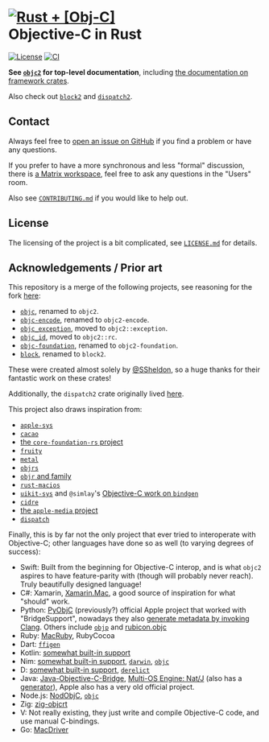 # [![Rust + \[Obj-C\]](assets/logo-small.png)](https://github.com/madsmtm/objc2) <br> Objective-C in Rust

[![License](https://badgen.net/badge/license/MIT/blue)](./LICENSE.txt)
[![CI](https://github.com/madsmtm/objc2/actions/workflows/ci.yml/badge.svg)](https://github.com/madsmtm/objc2/actions/workflows/ci.yml)

**See [`objc2`] for top-level documentation**, including [the documentation on framework crates].

Also check out [`block2`] and [`dispatch2`].

[`objc2`]: https://docs.rs/objc2/
[the documentation on framework crates]: https://docs.rs/objc2/latest/objc2/topics/about_generated/index.html
[`block2`]: https://docs.rs/block2/
[`dispatch2`]: https://docs.rs/dispatch2/


## Contact

Always feel free to [open an issue on GitHub](https://github.com/madsmtm/objc2/issues/new/choose) if you find a problem or have any questions.

If you prefer to have a more synchronous and less "formal" discussion, there is [a Matrix workspace](https://matrix.to/#/#objc2:matrix.org), feel free to ask any questions in the "Users" room.

Also see [`CONTRIBUTING.md`](./CONTRIBUTING.md) if you would like to help out.


## License

The licensing of the project is a bit complicated, see
[`LICENSE.md`](./LICENSE.md) for details.


## Acknowledgements / Prior art

This repository is a merge of the following projects, see reasoning for the
fork [here](https://github.com/SSheldon/rust-objc/issues/101):
- [`objc`](https://github.com/SSheldon/rust-objc), renamed to `objc2`.
- [`objc-encode`](https://github.com/SSheldon/rust-objc-encode), renamed to `objc2-encode`.
- [`objc_exception`](https://github.com/SSheldon/rust-objc-exception), moved to `objc2::exception`.
- [`objc_id`](https://github.com/SSheldon/rust-objc-id), moved to `objc2::rc`.
- [`objc-foundation`](https://github.com/SSheldon/rust-objc-foundation), renamed to `objc2-foundation`.
- [`block`](https://github.com/SSheldon/rust-block), renamed to `block2`.

These were created almost solely by [@SSheldon](https://github.com/SSheldon),
so a huge thanks for their fantastic work on these crates!

Additionally, the `dispatch2` crate originally lived [here](https://github.com/marysaka/dispatch2).

This project also draws inspiration from:
- [`apple-sys`](https://github.com/youknowone/apple-sys)
- [`cacao`](https://github.com/ryanmcgrath/cacao)
- [the `core-foundation-rs` project](https://github.com/servo/core-foundation-rs)
- [`fruity`](https://github.com/nvzqz/fruity)
- [`metal`](https://github.com/gfx-rs/metal-rs)
- [`objrs`](https://gitlab.com/objrs/objrs)
- [`objr` and family](https://github.com/drewcrawford/objr#objr-expanded-universe)
- [`rust-macios`](https://github.com/a-isaiahharvey/rust-macios)
- [`uikit-sys`](https://github.com/simlay/uikit-sys) and `@simlay`'s [Objective-C work on `bindgen`](https://rust-lang.github.io/rust-bindgen/objc.html)
- [`cidre`](https://github.com/yury/cidre)
- [the `apple-media` project](https://github.com/rust-media/apple-media-rs)
- [`dispatch`](https://github.com/SSheldon/rust-dispatch)

Finally, this is by far not the only project that ever tried to interoperate with Objective-C; other languages have done so as well (to varying degrees of success):
- Swift: Built from the beginning for Objective-C interop, and is what `objc2` aspires to have feature-parity with (though will probably never reach). Truly beautifully designed language!
- C#: Xamarin, [Xamarin.Mac](https://www.mono-project.com/docs/tools+libraries/libraries/monomac/), a good source of inspiration for what "should" work.
- Python: [PyObjC](https://pypi.org/project/pyobjc/) (previously?) official Apple project that worked with "BridgeSupport", nowadays they also [generate metadata by invoking Clang](https://github.com/ronaldoussoren/objective.metadata). Others include [`objp`](https://pypi.org/project/objp/) and [rubicon.objc](https://rubicon-objc.readthedocs.io/en/latest/index.html)
- Ruby: [MacRuby](http://macruby.org/), RubyCocoa
- Dart: [`ffigen`](https://github.com/dart-lang/ffigen/tree/master/example/objective_c)
- Kotlin: [somewhat built-in support](https://kotlinlang.org/docs/native-objc-interop.html)
- Nim: [somewhat built-in support](https://nim-lang.org/docs/backends.html), [`darwin`](https://github.com/yglukhov/darwin), [`objc`](https://github.com/jangko/objc)
- D: [somewhat built-in support](https://dlang.org/spec/objc_interface.html), [`derelict`](https://github.com/AuburnSounds/Dplug/tree/v12.8.0/macos/derelict/cocoa)
- Java: [Java-Objective-C-Bridge](https://github.com/shannah/Java-Objective-C-Bridge), [Multi-OS Engine: Nat/J](https://github.com/multi-os-engine/moe-natj) (also has a [generator](https://github.com/multi-os-engine/moe-natjgen)), Apple also has a very old official project.
- Node.js: [NodObjC](https://github.com/TooTallNate/NodObjC), [`objc`](https://github.com/lukaskollmer/objc)
- Zig: [zig-objcrt](https://github.com/hazeycode/zig-objcrt)
- V: Not really existing, they just write and compile Objective-C code, and use manual C-bindings.
- Go: [MacDriver](https://github.com/progrium/macdriver)
